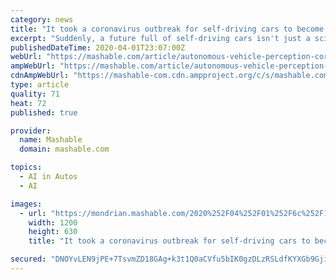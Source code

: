 ```yaml
---
category: news
title: "It took a coronavirus outbreak for self-driving cars to become more appealing"
excerpt: "Suddenly, a future full of self-driving cars isn't just a sci-fi pipe dream. What used to be considered a scary, uncertain technology for many Americans looks more like an effective tool to protect ourselves from a fast-spreading, infectious disease. With COVID-19 — the name for the disease caused by the new coronavirus — keeping most of ..."
publishedDateTime: 2020-04-01T23:07:00Z
webUrl: "https://mashable.com/article/autonomous-vehicle-perception-coronavirus/"
ampWebUrl: "https://mashable.com/article/autonomous-vehicle-perception-coronavirus.amp"
cdnAmpWebUrl: "https://mashable-com.cdn.ampproject.org/c/s/mashable.com/article/autonomous-vehicle-perception-coronavirus.amp"
type: article
quality: 71
heat: 72
published: true

provider:
  name: Mashable
  domain: mashable.com

topics:
  - AI in Autos
  - AI

images:
  - url: "https://mondrian.mashable.com/2020%252F04%252F01%252F6c%252F16342e756b0e4023b82a7862df64d273.068ba.png%252F1200x630.png?signature=0rYR5J06AcdSItqbZjuNXcbd5EQ="
    width: 1200
    height: 630
    title: "It took a coronavirus outbreak for self-driving cars to become more appealing"

secured: "DNOYvLEN9jPE+7TsvmZD18GAg+k3t1Q0aCVfu5bIK0gzDLzRSLdfKYXGb9GjijVEhXG4FM2E4ckDK/J5cNZQz0ZVoD09LskIH3mkBuhh1acr1cdqEUPMfmAjFyWHdlGYHBeuZEx0Dq+pEpLaD13ghZ9vJbfUTcsxMmHU8mreiobwgnM3YJ/05TXF5GQ9599+IIQUfH+4YoHGYriLlr30VBU9AUCahBwyu95QzTCD20IqAlxkGOcXYi7MSdWG2OrJnXLbm/ozpNHKTCfDSQJnNk3MtDOh7C7V/YQl2rcW0f0p0i09JsT8tKaNnNLTqTlkINDzEHFlMSjqaMlidesKOnM9gXPOoxicSYCkEEAFjCP8Aoqh3SC+PAgrQDtIZpku/3aTbUb/SbrjNskAhciUyxBC9fpAjonLCyi8g86hlSj8dxr+6MohSX0lmrI/f4OTDPsCZ2mIbcTLX7anZcoFlb9S3aO2GI+QkvGmXBaPT3I=;XQ+yYglB0+GWPgD0Bh4Rjg=="
---
```



